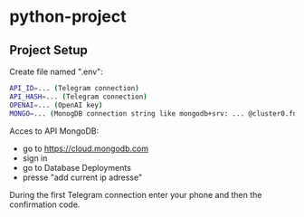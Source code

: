 # python-project

## Project Setup

Create file named ".env":
```sh
API_ID=... (Telegram connection)
API_HASH=... (Telegram connection)
OPENAI=... (OpenAI key)
MONGO=... (MonogDB connection string like mongodb+srv: ... @cluster0.fnbrrzu.mongodb.net/?retryWrites=true&w=majority
```

Acces to API MongoDB:
- go to https://cloud.mongodb.com 
- sign in 
- go to Database Deployments
- presse "add current ip adresse"

During the first Telegram connection enter your phone and then the confirmation code.
